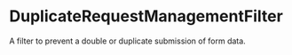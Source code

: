 # DuplicateRequestManagementFilter
A  filter to prevent a double or duplicate submission of form data.
